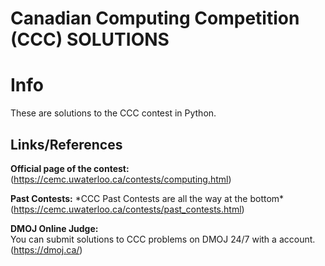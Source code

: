 # Canadian Computing Competition (CCC) SOLUTIONS

# Info
These are solutions to the CCC contest in Python.

## Links/References

**Official page of the contest:**\
(https://cemc.uwaterloo.ca/contests/computing.html)

**Past Contests:** \*CCC Past Contests are all the way at the bottom*
(https://cemc.uwaterloo.ca/contests/past_contests.html)

**DMOJ Online Judge:** \
You can submit solutions to CCC problems on DMOJ 24/7 with a account.\
(https://dmoj.ca/)
